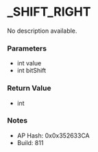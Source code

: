 # _SHIFT_RIGHT

No description available.

### Parameters
* int value
* int bitShift

### Return Value
* int

### Notes
* AP Hash: 0x0x352633CA
* Build: 811

